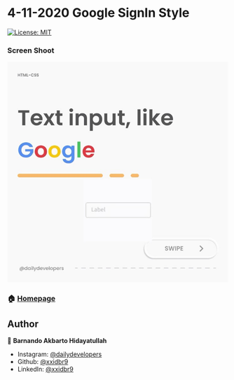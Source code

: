 <h1>4-11-2020 Google SignIn Style</h1>
<p>
  <a href="#" target="_blank">
    <img alt="License: MIT" src="https://img.shields.io/badge/License-MIT-yellow.svg" />
  </a>
</p>
<div>
    <h3>Screen Shoot</h3>
    <img alt="License: MIT" src="https://github.com/xxidbr9/dailydevelopers/blob/main/WEB/4-11-2020_Google-SignIn/media/4-11-2020_Google-SignIn.jpg?raw=true" />
</div>


### 🏠 [Homepage](https://github.com/xxidbr9/dailydevelopers)

## Author

👤 **Barnando Akbarto Hidayatullah**

-   Instagram: [@dailydevelopers](https://instagram.com/dailydevelopers)
-   Github: [@xxidbr9](https://github.com/xxidbr9)
-   LinkedIn: [@xxidbr9](https://linkedin.com/in/xxidbr9)


